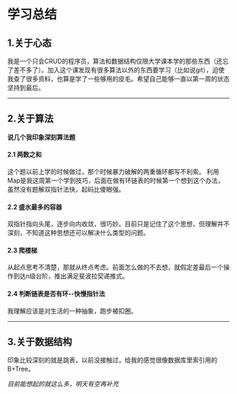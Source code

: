 # 学习总结
## 1.关于心态
我是一个只会CRUD的程序员，算法和数据结构仅限大学课本学的那些东西（还忘了差不多了）。加入这个课发现有很多算法以外的东西要学习（比如说git），迫使我查了很多资料，也算是学了一些够用的皮毛。希望自己能够一直以第一周的状态坚持到最后。

---

## 2.关于算法
**说几个我印象深刻算法题**
#### 2.1 两数之和
这个题以前上学的时候做过，那个时候暴力破解的两重循环都写不利索。
利用Map是我这周第一个学到技巧，后面在做有环链表的时候第一个想到这个办法，虽然没有题解双指针法快，起码比傻眼强。
#### 2.2 盛水最多的容器
双指针指向头尾，逐步向内收敛，很巧妙。目前只是记住了这个思想，但理解并不深刻，不知道这种思想还可以解决什么类型的问题。
#### 2.3 爬楼梯
从起点思考不清楚，那就从终点考虑。前面怎么做的不去想，就假定差最后一个操作到达n级台阶，推出满足斐波拉契递推式。
#### 2.4 判断链表是否有环--快慢指针法
我理解应该是对生活的一种抽象，跑步被扣圈。

---

## 3.关于数据结构
印象比较深刻的就是跳表，以前没接触过，给我的感觉很像数据库里索引用的B+Tree。



*目前能想起的就这么多，明天有空再补充*
